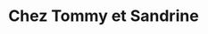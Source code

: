 ---
title: "Chez Tommy et Sandrine"
url: /pougues-les-eaux/chez-tommy-et-sandrine/
shop: Metzgerei
---